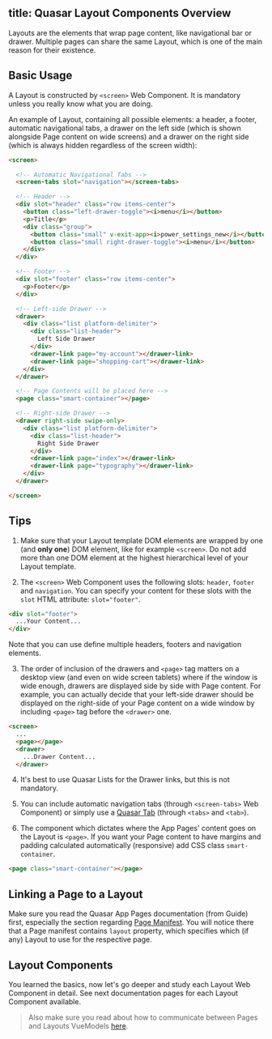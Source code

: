 title: Quasar Layout Components Overview
---
Layouts are the elements that wrap page content, like navigational bar or drawer. Multiple pages can share the same Layout, which is one of the main reason for their existence.

<input type="hidden" data-fullpage-demo="layout-overview">

## Basic Usage
A Layout is constructed by `<screen>` Web Component. It is mandatory unless you really know what you are doing.

An example of Layout, containing all possible elements: a header, a footer, automatic navigational tabs, a drawer on the left side (which is shown alongside Page content on wide screens) and a drawer on the right side (which is always hidden regardless of the screen width):

``` html
<screen>

  <!-- Automatic Navigational Tabs -->
  <screen-tabs slot="navigation"></screen-tabs>

  <!-- Header -->
  <div slot="header" class="row items-center">
    <button class="left-drawer-toggle"><i>menu</i></button>
    <p>Title</p>
    <div class="group">
      <button class="small" v-exit-app><i>power_settings_new</i></button>
      <button class="small right-drawer-toggle"><i>menu</i></button>
    </div>
  </div>

  <!-- Footer -->
  <div slot="footer" class="row items-center">
    <p>Footer</p>
  </div>

  <!-- Left-side Drawer -->
  <drawer>
    <div class="list platform-delimiter">
      <div class="list-header">
        Left Side Drawer
      </div>
      <drawer-link page="my-account"></drawer-link>
      <drawer-link page="shopping-cart"></drawer-link>
    </div>
  </drawer>

  <!-- Page Contents will be placed here -->
  <page class="smart-container"></page>

  <!-- Right-side Drawer -->
  <drawer right-side swipe-only>
    <div class="list platform-delimiter">
      <div class="list-header">
        Right Side Drawer
      </div>
      <drawer-link page="index"></drawer-link>
      <drawer-link page="typography"></drawer-link>
    </div>
  </drawer>

</screen>
```

## Tips

1. Make sure that your Layout template DOM elements are wrapped by one (and **only one**) DOM element, like for example `<screen>`. Do not add more than one DOM element at the highest hierarchical level of your Layout template.

2. The `<screen>` Web Component uses the following slots: `header`, `footer` and `navigation`. You can specify your content for these slots with the `slot` HTML attribute: `slot="footer"`.
  ``` html
  <div slot="footer">
    ...Your Content...
  </div>
  ```

  Note that you can use define multiple headers, footers and navigation elements.

3. The order of inclusion of the drawers and `<page>` tag matters on a desktop view (and even on wide screen tablets) where if the window is wide enough, drawers are displayed side by side with Page content. For example, you can actually decide that your left-side drawer should be displayed on the right-side of your Page content on a wide window by including `<page>` tag before the `<drawer>` one.
  ``` html
  <screen>
    ...
    <page></page>
    <drawer>
      ...Drawer Content...
    </drawer>
  ```

4. It's best to use Quasar Lists for the Drawer links, but this is not mandatory.

5. You can include automatic navigation tabs (through `<screen-tabs>` Web Component) or simply use a [Quasar Tab](/components/tabs.html) (through `<tabs>` and `<tab>`).

6. The component which dictates where the App Pages' content goes on the Layout is `<page>`. If you want your Page content to have margins and padding calculated automatically (responsive) add CSS class `smart-container`.
  ``` html
  <page class="smart-container"></page>
  ```

## Linking a Page to a Layout
Make sure you read the Quasar App Pages documentation (from Guide) first, especially the section regarding [Page Manifest](/guide/quasar-pages.html#Page-Manifest). You will notice there that a Page manifest contains `layout` property, which specifies which (if any) Layout to use for the respective page.

## Layout Components
You learned the basics, now let's go deeper and study each Layout Web Component in detail. See next documentation pages for each Layout Component available.

> Also make sure you read about how to communicate between Pages and Layouts VueModels [here](/guide/vue-model-communication.html).

